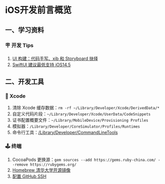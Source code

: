 # iOS开发前言概览

## 一、学习资料

### 🪧 开发 Tips

1. [UI 构建：代码手写、xib 和 Storyboard 抉择](https://onevcat.com/2013/12/code-vs-xib-vs-storyboard/)
1. [SwiftUI 建议最低支持 iOS14.5](https://www.ethanhuang13.com/p/swiftui-2-the-good-the-bad)

## 二、开发工具

### 🔨 Xcode

1. 清除 Xcode 缓存数据：`rm -rf ~/Library/Developer/Xcode/DerivedData/*`
1. 自定义代码片段：`~/Library/Developer/Xcode/UserData/CodeSnippets`
1. 证书配置概要文件：`~/Library/MobileDevice/Provisioning Profiles`
1. 模拟器：`/Library/Developer/CoreSimulator/Profiles/Runtimes`
1. 命令行工具：[/Library/Developer/CommandLineTools](https://discussionschinese.apple.com/thread/251037830)

### 🕹 终端

1. CocoaPods 更换源：`gem sources --add https://gems.ruby-china.com/ --remove https://rubygems.org/`
1. [Homebrew 清华大学开源镜像](https://mirrors.tuna.tsinghua.edu.cn/help/homebrew/)
1. [配置 GitHub SSH](https://docs.github.com/cn/authentication/connecting-to-github-with-ssh/generating-a-new-ssh-key-and-adding-it-to-the-ssh-agent)
